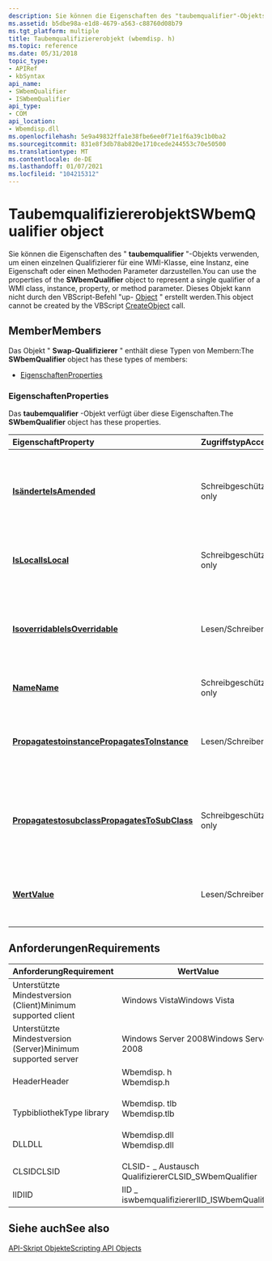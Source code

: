```yaml
---
description: Sie können die Eigenschaften des "taubemqualifier"-Objekts verwenden, um einen einzelnen Qualifizierer für eine WMI-Klasse, eine Instanz, eine Eigenschaft oder einen Methoden Parameter darzustellen. Dieses Objekt kann nicht durch den VBScript-Befehl "up-Object" erstellt werden.
ms.assetid: b5dbe98a-e1d8-4679-a563-c88760d08b79
ms.tgt_platform: multiple
title: Taubemqualifiziererobjekt (wbemdisp. h)
ms.topic: reference
ms.date: 05/31/2018
topic_type:
- APIRef
- kbSyntax
api_name:
- SWbemQualifier
- ISWbemQualifier
api_type:
- COM
api_location:
- Wbemdisp.dll
ms.openlocfilehash: 5e9a49832ffa1e38fbe6ee0f71e1f6a39c1b0ba2
ms.sourcegitcommit: 831e8f3db78ab820e1710cede244553c70e50500
ms.translationtype: MT
ms.contentlocale: de-DE
ms.lasthandoff: 01/07/2021
ms.locfileid: "104215312"
---
```

# <a name="swbemqualifier-object"></a><span data-ttu-id="fde20-104">Taubemqualifiziererobjekt</span><span class="sxs-lookup"><span data-stu-id="fde20-104">SWbemQualifier object</span></span>

<span data-ttu-id="fde20-105">Sie können die Eigenschaften des " **taubemqualifier** "-Objekts verwenden, um einen einzelnen Qualifizierer für eine WMI-Klasse, eine Instanz, eine Eigenschaft oder einen Methoden Parameter darzustellen.</span><span class="sxs-lookup"><span data-stu-id="fde20-105">You can use the properties of the **SWbemQualifier** object to represent a single qualifier of a WMI class, instance, property, or method parameter.</span></span> <span data-ttu-id="fde20-106">Dieses Objekt kann nicht durch den VBScript-Befehl "up- [Object](creating-an-object-using-vbscript.md) " erstellt werden.</span><span class="sxs-lookup"><span data-stu-id="fde20-106">This object cannot be created by the VBScript [CreateObject](creating-an-object-using-vbscript.md) call.</span></span>

## <a name="members"></a><span data-ttu-id="fde20-107">Member</span><span class="sxs-lookup"><span data-stu-id="fde20-107">Members</span></span>

<span data-ttu-id="fde20-108">Das Objekt " **Swap-Qualifizierer** " enthält diese Typen von Membern:</span><span class="sxs-lookup"><span data-stu-id="fde20-108">The **SWbemQualifier** object has these types of members:</span></span>

-   [<span data-ttu-id="fde20-109">Eigenschaften</span><span class="sxs-lookup"><span data-stu-id="fde20-109">Properties</span></span>](#properties)

### <a name="properties"></a><span data-ttu-id="fde20-110">Eigenschaften</span><span class="sxs-lookup"><span data-stu-id="fde20-110">Properties</span></span>

<span data-ttu-id="fde20-111">Das **taubemqualifier** -Objekt verfügt über diese Eigenschaften.</span><span class="sxs-lookup"><span data-stu-id="fde20-111">The **SWbemQualifier** object has these properties.</span></span>



| <span data-ttu-id="fde20-112">Eigenschaft</span><span class="sxs-lookup"><span data-stu-id="fde20-112">Property</span></span>                                                                       | <span data-ttu-id="fde20-113">Zugriffstyp</span><span class="sxs-lookup"><span data-stu-id="fde20-113">Access type</span></span>           | <span data-ttu-id="fde20-114">BESCHREIBUNG</span><span class="sxs-lookup"><span data-stu-id="fde20-114">Description</span></span>                                                                                           |
|:-------------------------------------------------------------------------------|:----------------------|:------------------------------------------------------------------------------------------------------|
| [<span data-ttu-id="fde20-115">**Isänderte**</span><span class="sxs-lookup"><span data-stu-id="fde20-115">**IsAmended**</span></span>](swbemqualifier-isamended.md)<br/>                       | <span data-ttu-id="fde20-116">Schreibgeschützt</span><span class="sxs-lookup"><span data-stu-id="fde20-116">Read-only</span></span><br/>  | <span data-ttu-id="fde20-117">Boolescher Wert, der angibt, ob dieser Qualifizierer mit einem Zusammenarbeits Vorgang lokalisiert wurde.</span><span class="sxs-lookup"><span data-stu-id="fde20-117">Boolean value that indicates if this qualifier has been localized using a merge operation.</span></span><br/> |
| [<span data-ttu-id="fde20-118">**IsLocal**</span><span class="sxs-lookup"><span data-stu-id="fde20-118">**IsLocal**</span></span>](swbemqualifier-islocal.md)<br/>                           | <span data-ttu-id="fde20-119">Schreibgeschützt</span><span class="sxs-lookup"><span data-stu-id="fde20-119">Read-only</span></span><br/>  | <span data-ttu-id="fde20-120">Boolescher Wert, der angibt, ob dieser Qualifizierer lokal ist.</span><span class="sxs-lookup"><span data-stu-id="fde20-120">Boolean value that indicates if this qualifier is local.</span></span><br/>                                   |
| [<span data-ttu-id="fde20-121">**Isoverridable**</span><span class="sxs-lookup"><span data-stu-id="fde20-121">**IsOverridable**</span></span>](swbemqualifier-isoverridable.md)<br/>               | <span data-ttu-id="fde20-122">Lesen/Schreiben</span><span class="sxs-lookup"><span data-stu-id="fde20-122">Read/write</span></span><br/> | <span data-ttu-id="fde20-123">Boolescher Wert, der angibt, ob dieser Qualifizierer bei der Weitergabe überschrieben werden kann.</span><span class="sxs-lookup"><span data-stu-id="fde20-123">Boolean value that indicates if this qualifier can be overridden when propagated.</span></span><br/>          |
| [<span data-ttu-id="fde20-124">**Name**</span><span class="sxs-lookup"><span data-stu-id="fde20-124">**Name**</span></span>](swbemqualifier-name.md)<br/>                                 | <span data-ttu-id="fde20-125">Schreibgeschützt</span><span class="sxs-lookup"><span data-stu-id="fde20-125">Read-only</span></span><br/>  | <span data-ttu-id="fde20-126">Der Name dieses Qualifizierers.</span><span class="sxs-lookup"><span data-stu-id="fde20-126">Name of this qualifier.</span></span><br/>                                                                    |
| [<span data-ttu-id="fde20-127">**Propagatestoinstance**</span><span class="sxs-lookup"><span data-stu-id="fde20-127">**PropagatesToInstance**</span></span>](swbemqualifier-propagatestoinstance.md)<br/> | <span data-ttu-id="fde20-128">Lesen/Schreiben</span><span class="sxs-lookup"><span data-stu-id="fde20-128">Read/write</span></span><br/> | <span data-ttu-id="fde20-129">Boolescher Wert, der angibt, ob dieser Qualifizierer an eine-Instanz weitergegeben werden kann.</span><span class="sxs-lookup"><span data-stu-id="fde20-129">Boolean value that indicates if this qualifier can be propagated to an instance.</span></span><br/>           |
| [<span data-ttu-id="fde20-130">**Propagatestosubclass**</span><span class="sxs-lookup"><span data-stu-id="fde20-130">**PropagatesToSubClass**</span></span>](swbemqualifier-propagatestosubclass.md)<br/> | <span data-ttu-id="fde20-131">Schreibgeschützt</span><span class="sxs-lookup"><span data-stu-id="fde20-131">Read-only</span></span><br/>  | <span data-ttu-id="fde20-132">Boolescher Wert, der angibt, ob dieser Qualifizierer an eine Unterklasse weitergegeben werden kann.</span><span class="sxs-lookup"><span data-stu-id="fde20-132">Boolean value that indicates if this qualifier can be propagated to a subclass.</span></span><br/>            |
| [<span data-ttu-id="fde20-133">**Wert**</span><span class="sxs-lookup"><span data-stu-id="fde20-133">**Value**</span></span>](swbemqualifier-value.md)<br/>                               | <span data-ttu-id="fde20-134">Lesen/Schreiben</span><span class="sxs-lookup"><span data-stu-id="fde20-134">Read/write</span></span><br/> | <span data-ttu-id="fde20-135">Der Variant-Wert dieses Qualifizierers.</span><span class="sxs-lookup"><span data-stu-id="fde20-135">Variant value of this qualifier.</span></span> <span data-ttu-id="fde20-136">Dies ist die Standard Eigenschaft dieses Objekts.</span><span class="sxs-lookup"><span data-stu-id="fde20-136">This is the default property of this object.</span></span><br/>              |



 

## <a name="requirements"></a><span data-ttu-id="fde20-137">Anforderungen</span><span class="sxs-lookup"><span data-stu-id="fde20-137">Requirements</span></span>



| <span data-ttu-id="fde20-138">Anforderung</span><span class="sxs-lookup"><span data-stu-id="fde20-138">Requirement</span></span> | <span data-ttu-id="fde20-139">Wert</span><span class="sxs-lookup"><span data-stu-id="fde20-139">Value</span></span> |
|-------------------------------------|-----------------------------------------------------------------------------------------|
| <span data-ttu-id="fde20-140">Unterstützte Mindestversion (Client)</span><span class="sxs-lookup"><span data-stu-id="fde20-140">Minimum supported client</span></span><br/> | <span data-ttu-id="fde20-141">Windows Vista</span><span class="sxs-lookup"><span data-stu-id="fde20-141">Windows Vista</span></span><br/>                                                                |
| <span data-ttu-id="fde20-142">Unterstützte Mindestversion (Server)</span><span class="sxs-lookup"><span data-stu-id="fde20-142">Minimum supported server</span></span><br/> | <span data-ttu-id="fde20-143">Windows Server 2008</span><span class="sxs-lookup"><span data-stu-id="fde20-143">Windows Server 2008</span></span><br/>                                                          |
| <span data-ttu-id="fde20-144">Header</span><span class="sxs-lookup"><span data-stu-id="fde20-144">Header</span></span><br/>                   | <dl> <span data-ttu-id="fde20-145"><dt>Wbemdisp. h</dt></span><span class="sxs-lookup"><span data-stu-id="fde20-145"><dt>Wbemdisp.h</dt></span></span> </dl>   |
| <span data-ttu-id="fde20-146">Typbibliothek</span><span class="sxs-lookup"><span data-stu-id="fde20-146">Type library</span></span><br/>             | <dl> <span data-ttu-id="fde20-147"><dt>Wbemdisp. tlb</dt></span><span class="sxs-lookup"><span data-stu-id="fde20-147"><dt>Wbemdisp.tlb</dt></span></span> </dl> |
| <span data-ttu-id="fde20-148">DLL</span><span class="sxs-lookup"><span data-stu-id="fde20-148">DLL</span></span><br/>                      | <dl> <span data-ttu-id="fde20-149"><dt>Wbemdisp.dll</dt></span><span class="sxs-lookup"><span data-stu-id="fde20-149"><dt>Wbemdisp.dll</dt></span></span> </dl> |
| <span data-ttu-id="fde20-150">CLSID</span><span class="sxs-lookup"><span data-stu-id="fde20-150">CLSID</span></span><br/>                    | <span data-ttu-id="fde20-151">CLSID- \_ Austausch Qualifizierer</span><span class="sxs-lookup"><span data-stu-id="fde20-151">CLSID\_SWbemQualifier</span></span><br/>                                                        |
| <span data-ttu-id="fde20-152">IID</span><span class="sxs-lookup"><span data-stu-id="fde20-152">IID</span></span><br/>                      | <span data-ttu-id="fde20-153">IID \_ iswbemqualifizierer</span><span class="sxs-lookup"><span data-stu-id="fde20-153">IID\_ISWbemQualifier</span></span><br/>                                                         |



## <a name="see-also"></a><span data-ttu-id="fde20-154">Siehe auch</span><span class="sxs-lookup"><span data-stu-id="fde20-154">See also</span></span>

<dl> <dt>

[<span data-ttu-id="fde20-155">API-Skript Objekte</span><span class="sxs-lookup"><span data-stu-id="fde20-155">Scripting API Objects</span></span>](scripting-api-objects.md)
</dt> </dl>

 

 




